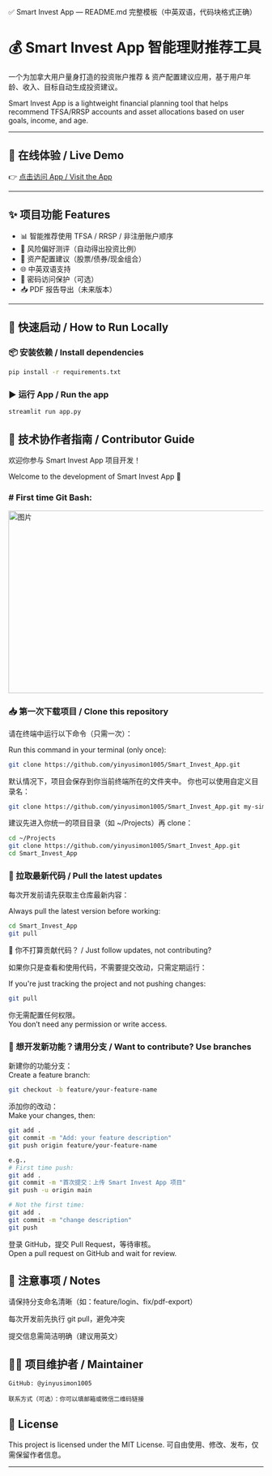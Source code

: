 ✅ Smart Invest App — README.md 完整模板（中英双语，代码块格式正确）

# 💰 Smart Invest App 智能理财推荐工具

一个为加拿大用户量身打造的投资账户推荐 & 资产配置建议应用，基于用户年龄、收入、目标自动生成投资建议。

Smart Invest App is a lightweight financial planning tool that helps recommend TFSA/RRSP accounts and asset allocations based on user goals, income, and age.

---

## 🔗 在线体验 / Live Demo

👉 [点击访问 App / Visit the App](https://smartinvestapp-igvdr5n6cca4cornwgsrb6.streamlit.app/)

---

## ✨ 项目功能 Features

- 📊 智能推荐使用 TFSA / RRSP / 非注册账户顺序
- 🧠 风险偏好测评（自动得出投资比例）
- 🧾 资产配置建议（股票/债券/现金组合）
- 🌐 中英双语支持
- 🔐 密码访问保护（可选）
- 📥 PDF 报告导出（未来版本）

---

## 🚀 快速启动 / How to Run Locally

### 📦 安装依赖 / Install dependencies

```bash
pip install -r requirements.txt
```

### ▶️ 运行 App / Run the app

```bash
streamlit run app.py
```

## 🤝 技术协作者指南 / Contributor Guide

欢迎你参与 Smart Invest App 项目开发！

Welcome to the development of Smart Invest App 🎉

### # First time Git Bash:
<img width="579" height="360" alt="图片" src="https://github.com/user-attachments/assets/7d24085a-2774-4e9b-a727-ad565ad96437" />


### 📥 第一次下载项目 / Clone this repository

请在终端中运行以下命令（只需一次）：

Run this command in your terminal (only once):

```bash
git clone https://github.com/yinyusimon1005/Smart_Invest_App.git
```

默认情况下，项目会保存到你当前终端所在的文件夹中。
你也可以使用自定义目录名：

```bash
git clone https://github.com/yinyusimon1005/Smart_Invest_App.git my-simons-app
```

建议先进入你统一的项目目录（如 ~/Projects）再 clone：

```bash
cd ~/Projects
git clone https://github.com/yinyusimon1005/Smart_Invest_App.git
cd Smart_Invest_App
```

### 🔄 拉取最新代码 / Pull the latest updates

每次开发前请先获取主仓库最新内容：

Always pull the latest version before working:

```bash
cd Smart_Invest_App
git pull
```

🔐 你不打算贡献代码？ / Just follow updates, not contributing?

如果你只是查看和使用代码，不需要提交改动，只需定期运行：

If you're just tracking the project and not pushing changes:

```bash
git pull
```

你无需配置任何权限。\
You don’t need any permission or write access.

### 🧪 想开发新功能？请用分支 / Want to contribute? Use branches

新建你的功能分支：\
Create a feature branch:

```bash
git checkout -b feature/your-feature-name
```

添加你的改动：\
Make your changes, then:

```bash
git add .
git commit -m "Add: your feature description"
git push origin feature/your-feature-name

e.g.，
# First time push:
git add .
git commit -m "首次提交：上传 Smart Invest App 项目"
git push -u origin main

# Not the first time:
git add .
git commit -m "change description"
git push

```

登录 GitHub，提交 Pull Request，等待审核。\
Open a pull request on GitHub and wait for review.

## 📌 注意事项 / Notes

请保持分支命名清晰（如：feature/login、fix/pdf-export）

每次开发前先执行 git pull，避免冲突

提交信息需简洁明确（建议用英文）

## 👨‍💻 项目维护者 / Maintainer

    GitHub: @yinyusimon1005

    联系方式（可选）：你可以填邮箱或微信二维码链接

## 📄 License

This project is licensed under the MIT License.
可自由使用、修改、发布，仅需保留作者信息。


---

